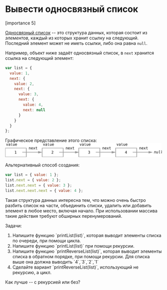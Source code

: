 # Вывести односвязный список

[importance 5]

[Односвязный список](http://ru.wikipedia.org/wiki/Связный_список) -- это структура данных, которая состоит из *элементов*, каждый из которых хранит ссылку на следующий. Последний элемент может не иметь ссылки, либо она равна `null`.

Например, объект ниже задаёт односвязный список, в `next` хранится ссылка на следующий элемент:

```js
var list = {
  value: 1,
  next: {
    value: 2,
    next: {
      value: 3,
      next: {
        value: 4,
        next: null
      }
    }
  }
};
```

Графическое представление этого списка:
<img src="linked-list.svg">

Альтернативный способ создания:

```js
var list = { value: 1 };
list.next = { value: 2 };
list.next.next = { value: 3 };
list.next.next.next = { value: 4 };
```

Такая структура данных интересна тем, что можно очень быстро разбить список на части, объединить списки, удалить или добавить элемент в любое место, включая начало. При использовании массива такие действия требуют обширных перенумерований.

Задачи:

<ol>
<li>Напишите функцию `printList(list)`, которая выводит элементы списка по очереди, при помощи цикла.</li>
<li>Напишите функцию `printList(list)` при помощи рекурсии.</li>
<li>Напишите функцию `printReverseList(list)`, которая выводит элементы списка в обратном порядке, при помощи рекурсии. 
Для списка выше она должна выводить `4`,`3`,`2`,`1`</li>
<li>Сделайте вариант `printReverseList(list)`, использующий не рекурсию, а цикл.</li>
</ol>

Как лучше -- с рекурсией или без?